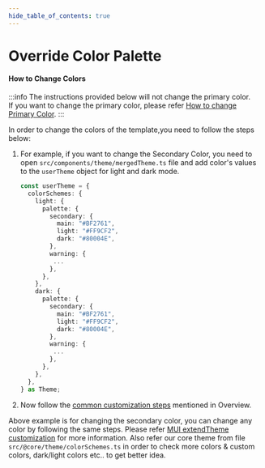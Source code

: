 ```yaml
---
hide_table_of_contents: true
---
```


# Override Color Palette

#### How to Change Colors

:::info
The instructions provided below will not change the primary color.<br/>
If you want to change the primary color, please refer [How to change Primary Color](/docs/guide/development/theming/change-primary-color).
:::

In order to change the colors of the template,you need to follow the steps below:

1. For example, if you want to change the Secondary Color, you need to open `src/components/theme/mergedTheme.ts` file and add color's values to the `userTheme` object for light and dark mode.

   ```ts
   const userTheme = {
     colorSchemes: {
       light: {
         palette: {
           secondary: {
             main: "#BF2761",
             light: "#FF9CF2",
             dark: "#80004E",
           },
           warning: {
            ...
           },
         },
       },
       dark: {
         palette: {
           secondary: {
             main: "#BF2761",
             light: "#FF9CF2",
             dark: "#80004E",
           },
           warning: {
            ...
           },
         },
       },
     },
   } as Theme;
   ```

2. Now follow the [common customization steps](/docs/guide/development/theming/overview#common-customization-steps) mentioned in Overview.

Above example is for changing the secondary color, you can change any color by following the same steps. Please refer
[MUI extendTheme customization](https://mui.com/material-ui/experimental-api/css-theme-variables/customization/#color-schemes) for more information.
Also refer our core theme from file `src/@core/theme/colorSchemes.ts` in order to check more colors & custom colors, dark/light colors etc.. to get better idea.
